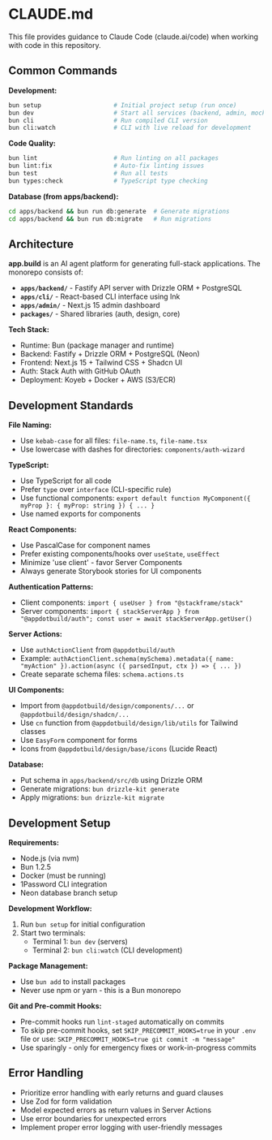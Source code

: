 # CLAUDE.md

This file provides guidance to Claude Code (claude.ai/code) when working with code in this repository.

## Common Commands

**Development:**

```bash
bun setup                    # Initial project setup (run once)
bun dev                      # Start all services (backend, admin, mocked-agent)
bun cli                      # Run compiled CLI version
bun cli:watch                # CLI with live reload for development
```

**Code Quality:**

```bash
bun lint                     # Run linting on all packages
bun lint:fix                 # Auto-fix linting issues
bun test                     # Run all tests
bun types:check              # TypeScript type checking
```

**Database (from apps/backend):**

```bash
cd apps/backend && bun run db:generate  # Generate migrations
cd apps/backend && bun run db:migrate   # Run migrations
```

## Architecture

**app.build** is an AI agent platform for generating full-stack applications. The monorepo consists of:

- **`apps/backend/`** - Fastify API server with Drizzle ORM + PostgreSQL
- **`apps/cli/`** - React-based CLI interface using Ink
- **`apps/admin/`** - Next.js 15 admin dashboard
- **`packages/`** - Shared libraries (auth, design, core)

**Tech Stack:**

- Runtime: Bun (package manager and runtime)
- Backend: Fastify + Drizzle ORM + PostgreSQL (Neon)
- Frontend: Next.js 15 + Tailwind CSS + Shadcn UI
- Auth: Stack Auth with GitHub OAuth
- Deployment: Koyeb + Docker + AWS (S3/ECR)

## Development Standards

**File Naming:**

- Use `kebab-case` for all files: `file-name.ts`, `file-name.tsx`
- Use lowercase with dashes for directories: `components/auth-wizard`

**TypeScript:**

- Use TypeScript for all code
- Prefer `type` over `interface` (CLI-specific rule)
- Use functional components: `export default function MyComponent({ myProp }: { myProp: string }) { ... }`
- Use named exports for components

**React Components:**

- Use PascalCase for component names
- Prefer existing components/hooks over `useState`, `useEffect`
- Minimize 'use client' - favor Server Components
- Always generate Storybook stories for UI components

**Authentication Patterns:**

- Client components: `import { useUser } from "@stackframe/stack"`
- Server components: `import { stackServerApp } from "@appdotbuild/auth"; const user = await stackServerApp.getUser()`

**Server Actions:**

- Use `authActionClient` from `@appdotbuild/auth`
- Example: `authActionClient.schema(mySchema).metadata({ name: "myAction" }).action(async ({ parsedInput, ctx }) => { ... })`
- Create separate schema files: `schema.actions.ts`

**UI Components:**

- Import from `@appdotbuild/design/components/...` or `@appdotbuild/design/shadcn/...`
- Use `cn` function from `@appdotbuild/design/lib/utils` for Tailwind classes
- Use `EasyForm` component for forms
- Icons from `@appdotbuild/design/base/icons` (Lucide React)

**Database:**

- Put schema in `apps/backend/src/db` using Drizzle ORM
- Generate migrations: `bun drizzle-kit generate`
- Apply migrations: `bun drizzle-kit migrate`

## Development Setup

**Requirements:**

- Node.js (via nvm)
- Bun 1.2.5
- Docker (must be running)
- 1Password CLI integration
- Neon database branch setup

**Development Workflow:**

1. Run `bun setup` for initial configuration
2. Start two terminals:
   - Terminal 1: `bun dev` (servers)
   - Terminal 2: `bun cli:watch` (CLI development)

**Package Management:**

- Use `bun add` to install packages
- Never use npm or yarn - this is a Bun monorepo

**Git and Pre-commit Hooks:**

- Pre-commit hooks run `lint-staged` automatically on commits
- To skip pre-commit hooks, set `SKIP_PRECOMMIT_HOOKS=true` in your `.env` file or use: `SKIP_PRECOMMIT_HOOKS=true git commit -m "message"`
- Use sparingly - only for emergency fixes or work-in-progress commits

## Error Handling

- Prioritize error handling with early returns and guard clauses
- Use Zod for form validation
- Model expected errors as return values in Server Actions
- Use error boundaries for unexpected errors
- Implement proper error logging with user-friendly messages
